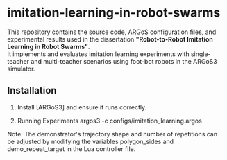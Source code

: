 # imitation-learning-in-robot-swarms

This repository contains the source code, ARGoS configuration files, and experimental results used in the dissertation **"Robot-to-Robot Imitation Learning in Robot Swarms"**.  
It implements and evaluates imitation learning experiments with single-teacher and multi-teacher scenarios using foot-bot robots in the ARGoS3 simulator.


## Installation

1. Install [ARGoS3] and ensure it runs correctly.  

2. Running Experiments
argos3 -c configs/imitation_learning.argos

Note: The demonstrator's trajectory shape and number of repetitions can be adjusted by modifying the variables polygon_sides and demo_repeat_target in the Lua controller file.
